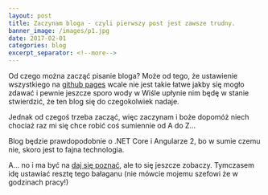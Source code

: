 ```yaml
---
layout: post
title: Zaczynam bloga - czyli pierwszy post jest zawsze trudny.
banner_image: /images/p1.jpg
date: 2017-02-01
categories: blog
excerpt_separator: <!--more-->
---
```


Od czego można zacząć pisanie bloga?
Może od tego, że ustawienie wszystkiego na [github pages](http://pages.github.com) wcale nie jest takie łatwe jakby się mogło zdawać i pewnie jeszcze sporo wody w Wiśle upłynie nim będę w stanie stwierdzić, że ten blog się do czegokolwiek nadaje.
<!--more-->
Jednak od czegoś trzeba zacząć, więc zaczynam i boże dopomóż niech chociaż raz mi się chce robić coś sumiennie od A do Z...

Blog będzie prawdopodobnie o .NET Core i Angularze 2, bo w sumie czemu nie, skoro jest to fajna technologia.

A... no i ma być na [daj się poznać](http://devstyle.pl/daj-sie-poznac/), ale to się jeszcze zobaczy.
Tymczasem idę ustawiać resztę tego bałaganu (nie mówcie mojemu szefowi że w godzinach pracy!)
